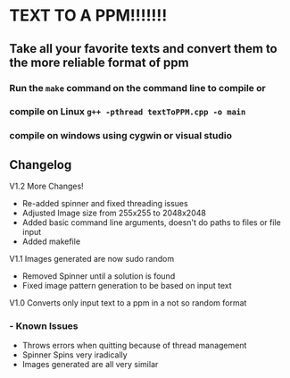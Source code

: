 # TEXT TO A PPM!!!!!!!

## Take all your favorite texts and convert them to the more reliable format of ppm

### Run the `make` command on the command line to compile or
### compile on Linux `g++ -pthread textToPPM.cpp -o main`
### compile on windows using cygwin or visual studio

## Changelog
V1.2 More Changes!
- Re-added spinner and fixed threading issues
- Adjusted Image size from 255x255 to 2048x2048
- Added basic command line arguments, doesn't do paths to files or file input
- Added makefile

V1.1 Images generated are now sudo random
- Removed Spinner until a solution is found
- Fixed image pattern generation to be based on input text

V1.0 Converts only input text to a ppm in a not so random format
### - Known Issues
- Throws errors when quitting because of thread management
- Spinner Spins very iradically
- Images generated are all very similar